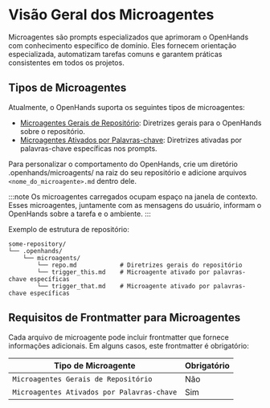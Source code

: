 # Visão Geral dos Microagentes

Microagentes são prompts especializados que aprimoram o OpenHands com conhecimento específico de domínio.
Eles fornecem orientação especializada, automatizam tarefas comuns e garantem práticas consistentes em todos os projetos.

## Tipos de Microagentes

Atualmente, o OpenHands suporta os seguintes tipos de microagentes:

- [Microagentes Gerais de Repositório](./microagents-repo): Diretrizes gerais para o OpenHands sobre o repositório.
- [Microagentes Ativados por Palavras-chave](./microagents-keyword): Diretrizes ativadas por palavras-chave específicas nos prompts.

Para personalizar o comportamento do OpenHands, crie um diretório .openhands/microagents/ na raiz do seu repositório e
adicione arquivos `<nome_do_microagente>.md` dentro dele.

:::note
Os microagentes carregados ocupam espaço na janela de contexto.
Esses microagentes, juntamente com as mensagens do usuário, informam o OpenHands sobre a tarefa e o ambiente.
:::

Exemplo de estrutura de repositório:

```
some-repository/
└── .openhands/
    └── microagents/
        └── repo.md            # Diretrizes gerais do repositório
        └── trigger_this.md    # Microagente ativado por palavras-chave específicas
        └── trigger_that.md    # Microagente ativado por palavras-chave específicas
```

## Requisitos de Frontmatter para Microagentes

Cada arquivo de microagente pode incluir frontmatter que fornece informações adicionais. Em alguns casos, este frontmatter
é obrigatório:

| Tipo de Microagente                   | Obrigatório |
|---------------------------------------|-------------|
| `Microagentes Gerais de Repositório`  | Não         |
| `Microagentes Ativados por Palavras-chave` | Sim        |